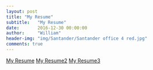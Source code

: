 ```yaml
---
layout: post
title: "My Resume"
subtitle:   "My Resume"
date:       2016-12-30 00:00:00
author:     "William"
header-img: "img/Santander/Santander office 4 red.jpg"
comments: true
---
```

<a href="/Resume.pdf" onClick="ga('send', 'event', 'Menu', 'Download', 'mastattomvandewiele.pdf');">My Resume</a>
<a href="https://dawoshi.github.io/Second-place-in-the-Santander-product-Recommendation-Kaggle-competition/Resume.pdf" target="_blank">My Resume2</a>
<a href="{{ site.baseurl }}/Resume.pdf" onClick="ga('send', 'event', 'Menu', 'Download', 'mastattomvandewiele.pdf');">My Resume3</a>

